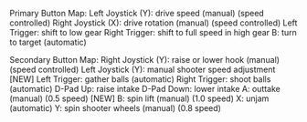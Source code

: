 Primary Button Map:
Left Joystick (Y): drive speed (manual) (speed controlled)
Right Joystick (X): drive rotation (manual) (speed controlled)
Left Trigger: shift to low gear
Right Trigger: shift to full speed in high gear
B: turn to target (automatic)

Secondary Button Map:
Right Joystick (Y): raise or lower hook (manual) (speed controlled)
Left Joystick (Y): manual shooter speed adjustment [NEW]
Left Trigger: gather balls (automatic)
Right Trigger: shoot balls (automatic)
D-Pad Up: raise intake
D-Pad Down: lower intake
A: outtake  (manual) (0.5 speed) [NEW]
B: spin lift (manual) (1.0 speed)
X: unjam (automatic)
Y: spin shooter wheels (manual) (0.8 speed)